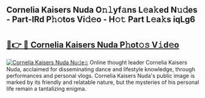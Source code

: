 ## Cornelia Kaisers Nuda O𝚗𝚕yf𝚊ns L𝚎a𝚔ed N𝚞𝚍es - Part-lRd P𝚑𝚘tos Vi𝚍𝚎o - H𝚘𝚝 Part L𝚎a𝚔s iqLg6

# <h2><a href="http://kf6nq57.oniu.top/?m=Cornelia+Kaisers+Nuda">🔗👉 🔴 Cornelia Kaisers Nuda P𝚑ot𝚘𝚜 V𝚒d𝚎o</a></h2>

[![Cornelia Kaisers Nuda Nu𝚍e𝚜](https://i.imgur.com/0qMVB7G.gif)](http://kf6nq57.oniu.top/?m=Cornelia+Kaisers+Nuda)
Online thought leader Cornelia Kaisers Nuda, acclaimed for disseminating dance and lifestyle knowledge, through performances and personal vlogs. Cornelia Kaisers Nuda's public image is marked by its friendly and relatable nature, but the mysteries of his personal life remain a tantalizing enigma.  
